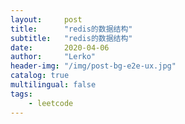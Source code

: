 ```yaml
---
layout:     post
title:      "redis的数据结构"
subtitle:   "redis的数据结构"
date:       2020-04-06
author:     "Lerko"
header-img: "/img/post-bg-e2e-ux.jpg"
catalog: true
multilingual: false
tags:
    - leetcode
---
```

